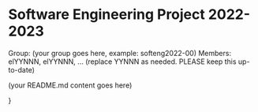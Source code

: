 # Software Engineering Project 2022-2023

Group: (your group goes here, example: softeng2022-00)
Members: elYYNNN, elYYNNN, ... (replace YYNNN as needed. PLEASE keep this up-to-date)
  
  
  
(your README.md content goes here)

















































































































































































































































































































































































































































































}